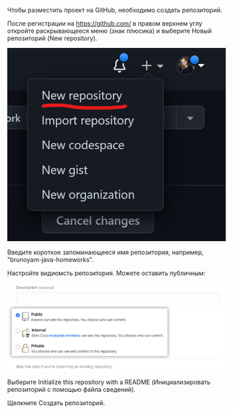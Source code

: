 Чтобы разместить проект на GitHub, необходимо создать репозиторий.

После регистрации на https://github.com/ в правом верхнем углу откройте раскрывающееся меню (знак плюсика) и выберите Новый репозиторий (New repository).

![](/images/rep_1.png)

Введите короткое запоминающееся имя репозитория, например, "brunoyam-java-homeworks".

Настройте видиомсть репозитория. Можете оставить публичным:

![](/images/rep_2.png)

Выберите Initialize this repository with a README (Инициализировать репозиторий с помощью файла сведений).

Щелкните Создать репозиторий.
